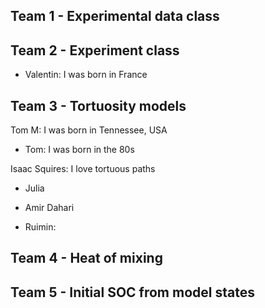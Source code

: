 ## Team 1 - Experimental data class

## Team 2 - Experiment class

- Valentin: I was born in France

## Team 3 - Tortuosity models
Tom M: I was born in Tennessee, USA
- Tom: I was born in the 80s

Isaac Squires: I love tortuous paths

- Julia

- Amir Dahari

- Ruimin: 

## Team 4 - Heat of mixing

## Team 5 - Initial SOC from model states
